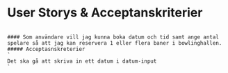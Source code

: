 # User Storys & Acceptanskriterier

```

#### Som användare vill jag kunna boka datum och tid samt ange antal spelare så att jag kan reservera 1 eller flera baner i bowlinghallen.
##### Acceptasnskreterier
`
Det ska gå att skriva in ett datum i datum-input
`

```

